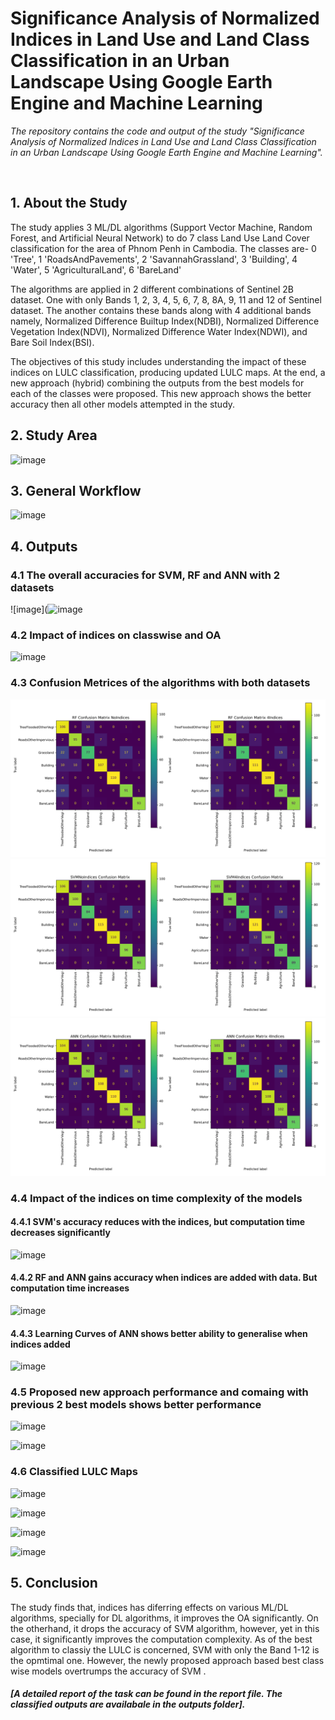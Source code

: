 # Significance Analysis of Normalized Indices in Land Use and Land Class Classification in an Urban Landscape Using Google Earth Engine and Machine Learning

<p><i>The repository contains the code and output of the study "Significance Analysis of Normalized Indices in Land Use and Land Class Classification in an Urban Landscape Using Google Earth Engine and Machine Learning".</i></p>
<br> 
 
 ## 1. About the Study
<p>The study applies 3 ML/DL algorithms (Support Vector Machine, Random Forest, and Artificial Neural Network) to do 7 class Land Use Land Cover classification for the area of Phnom Penh in Cambodia.
The classes are- 
0 'Tree',
1 'RoadsAndPavements',
2 'SavannahGrassland',
3 'Building',
4 'Water', 
5 'AgriculturalLand', 
6 'BareLand'
</p>
<p>The algorithms are applied in 2 different combinations of Sentinel 2B dataset. One with only Bands 1, 2, 3, 4, 5, 6, 7, 8, 8A, 9, 11 and 12 of Sentinel dataset. The another contains these bands along with 4 additional bands namely, Normalized Difference Builtup Index(NDBI), Normalized Difference Vegetation Index(NDVI), Normalized Difference Water Index(NDWI), and Bare Soil Index(BSI).</p> 
<p>The objectives of this study includes understanding the impact of these indices on LULC classification, producing updated LULC maps. At the end, a new approach (hybrid) combining the outputs from the best models for each of the classes were proposed. This new approach shows the better accuracy then all other models attempted in the study.</p> 

## 2. Study Area
![image](https://github.com/KaziJahidurRahaman/indices-significance/blob/main/Maps/study_area_.png)


## 3. General Workflow
![image](https://github.com/KaziJahidurRahaman/IndicesSgnificance/assets/109986838/06d6e3ce-0a45-4f53-a965-a5b8f1e10648)


## 4. Outputs
### 4.1 The overall accuracies for SVM, RF and ANN with 2 datasets

![image](![image](https://github.com/KaziJahidurRahaman/indices-significance/assets/109986838/f7d56e63-7593-4d7a-9356-56463c9c2e45)


### 4.2 Impact of indices on classwise and OA

![image](https://github.com/KaziJahidurRahaman/IndicesSgnificance/assets/109986838/d4bf5d78-0076-4d09-9749-f3d44f26341e)

### 4.3 Confusion Metrices of the algorithms with both datasets
![image](https://github.com/KaziJahidurRahaman/indices-significance/blob/main/Data/Plots/RF%20Confusion%20Matrix.png)
![image](https://github.com/KaziJahidurRahaman/indices-significance/blob/main/Data/Plots/SVM%20ConfusionMatrix.png)
![image](https://github.com/KaziJahidurRahaman/indices-significance/blob/main/Data/Plots/ANN%20Confusion%20Matrix.png)

### 4.4 Impact of the indices on time complexity of the models
#### 4.4.1 SVM's accuracy reduces with the indices, but computation time decreases significantly
![image](https://github.com/KaziJahidurRahaman/IndicesSgnificance/assets/109986838/765c3081-e7a3-41a7-b84b-96eebb77188d)

#### 4.4.2 RF and ANN gains accuracy when indices are added with data. But computation time increases
![image](https://github.com/KaziJahidurRahaman/IndicesSgnificance/assets/109986838/99f65308-af0b-438d-bc38-0b217faa8229)

#### 4.4.3 Learning Curves of ANN shows better ability to generalise when indices added
 
![image](https://github.com/KaziJahidurRahaman/IndicesSgnificance/assets/109986838/6094b551-d49c-4bae-9c24-fc89a05dad0a)

### 4.5 Proposed new approach performance and comaing with previous 2 best models shows better performance
![image](https://github.com/KaziJahidurRahaman/IndicesSgnificance/assets/109986838/b86e7505-be13-4e8c-ba35-4bc91d67573e)

![image](https://github.com/KaziJahidurRahaman/IndicesSgnificance/assets/109986838/317fceb8-ac61-42ec-955a-2b75ca542e61)

### 4.6 Classified LULC Maps
![image](https://github.com/KaziJahidurRahaman/IndicesSgnificance/assets/109986838/746fbe30-f5b7-4db9-9bae-618d6d09b3da)

![image](https://github.com/KaziJahidurRahaman/IndicesSgnificance/assets/109986838/3253bf66-b4ed-4dbf-9ad1-36721c8510b2)

![image](https://github.com/KaziJahidurRahaman/IndicesSgnificance/assets/109986838/e9280554-45dc-47c9-b48e-840a025b45aa)

![image](https://github.com/KaziJahidurRahaman/IndicesSgnificance/assets/109986838/a53581de-5ec3-4113-9587-7711a4b9375f)


## 5. Conclusion
<p>The study finds that, indices has diferring effects on various ML/DL algorithms, specially for DL algorithms, it improves the OA significantly. On the otherhand, it drops the accuracy of SVM algorithm, however, yet in this case, it significantly improves the computation complexity. As of the best algorithm to classiy the LULC is concerned, SVM with only the Band 1-12 is the opmtimal one. However, the newly proposed approach based best class wise models overtrumps the accuracy of SVM .</p>

##### [A detailed report of the task can be found in the report file. The classified outputs are availabale in the outputs folder].
